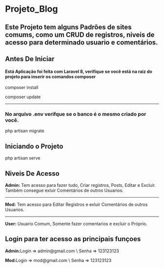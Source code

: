 # Projeto_Blog
<div>
    <h2>Este Projeto tem alguns Padrões de sites comums, como um CRUD de registros, niveis de acesso para determinado usuario e comentários.<h2>
</div>
<div>
    <h2>Antes De Iniciar</h2>
    <h4>Está Aplicação foi feita com Laravel 8, verifique se você está na raiz do projeto para inserir os comandos composer</h4>
    <p>composer install</p>
    <p>composer update</p>
<hr>
    <h3>No arquivo .env verifque se o banco é o mesmo criado por você.</h3>
    <p>php artisan migrate<p>
</div>

<div>
    <h2>Iniciando o Projeto</h2>
    <p>php artisan serve</p>
</div>

<div>
    <h2>Niveis De Acesso</h2>
    <p><strong>Admin:</strong> Tem acesso para fazer tudo, Criar registros, Posts, Editar e Excluir. Também consegue exluir Comentários de outros Usuarios.</p>
<hr>
    <p><strong>Mod:</strong> Tem acesso para Editar Registros e exluir Comentários de outros Usuarios.</p>
<hr>
    <p><strong>User:</strong> Usuario Comum, Somente fazer comentarios e excluir o Próprio.</p>
</div>
<div>
    <h2>Login para ter acesso as principais funçoes</h2>
    <p><strong>Admin:</strong>Login => admin@gmail.com \ Senha => 123123123</p>
    <p><strong>Mod:</strong>Login => mod@gmail.com \ Senha => 123123123</p>
</div>

